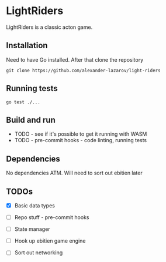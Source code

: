 # LightRiders

LightRiders is a classic acton game.

## Installation

Need to have Go installed. After that clone the repository

```
git clone https://github.com/alexander-lazarov/light-riders
```

## Running tests
```
go test ./...
```

## Build and run

- TODO - see if it's possible to get it running with WASM
- TODO - pre-commit hooks - code linting, running tests

## Dependencies

No dependencies ATM. Will need to sort out ebitien later

## TODOs

- [x] Basic data types
- [ ] Repo stuff - pre-commit hooks
- [ ] State manager
- [ ] Hook up ebitien game engine
- [ ] Sort out networking

